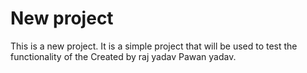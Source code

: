 # New project 

This  is a new project. It is a simple project that will be used to test the functionality of the
Created by raj yadav
Pawan yadav.
